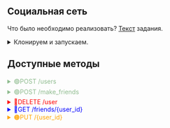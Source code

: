 <h2>Социальная сеть</h2>

Что было необходимо реализовать? [Текст](task.md) задания.

<details>
  <summary>Клонируем и запускаем.</summary>

1. ```bash
   git clone https://github.com/darow/some-go-api
   ```

2. ```bash
   cd sb_social_network
   go run ./cmd/api
   ```
</details>

## Доступные методы ##

<details>
  <summary style="color: darkseagreen;">🟢POST /users</summary>

### Создание пользователя ###
##### request example #####

```bash
  curl -X POST -d '{"name":"name1","age":24,"friends":[]}' -H "Content-Type: application/json" http://localhost:8080/create
```
</details>

<details>
  <summary style="color: darkseagreen;">🟢POST /make_friends</summary>

### Добавление в друзья ###
##### request example #####
    
```bash
  curl -X POST -d '{"source_id":"62b19382c518bfa78f3f1d7e","target_id":"62b1b528c518bfa78f3f1d7f"}' -H "Content-Type: application/json" http://localhost:8080/make_friends
```
</details>

<details>
  <summary style="color: red;">🔴DELETE /user</summary>

### Удаление пользователя ###
##### request example #####

```bash
  curl -X DELETE -d '{"target_id":"62b19382c518bfa78f3f1d7e"}' -H "Content-Type: application/json" http://localhost:8080/user
```
</details>

<details>
  <summary style="color: blue;">🔵GET /friends/{user_id}</summary>

### Получение списка друзей пользователя ###
##### request example #####

```bash
      curl -X GET -H "Content-Type: application/json" http://localhost:8080/friends/1
```
</details>

<details>
  <summary style="color: orange;">🟠PUT /{user_id}</summary>

### Изменение возраста пользователя ###
##### request example #####

```bash
  curl -X PUT -d '{"new age": 14}' -H "Content-Type: application/json" http://localhost:8080/1
```
</details>
